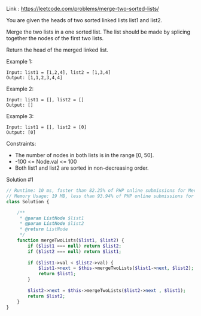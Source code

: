 Link : https://leetcode.com/problems/merge-two-sorted-lists/

You are given the heads of two sorted linked lists list1 and list2.

Merge the two lists in a one sorted list. The list should be made by splicing together the nodes of the first two lists.

Return the head of the merged linked list.

Example 1:

```text
Input: list1 = [1,2,4], list2 = [1,3,4]
Output: [1,1,2,3,4,4]
```

Example 2:
```text
Input: list1 = [], list2 = []
Output: []
```

Example 3:
```text
Input: list1 = [], list2 = [0]
Output: [0]
``` 

Constraints:

- The number of nodes in both lists is in the range [0, 50].
- -100 <= Node.val <= 100
- Both list1 and list2 are sorted in non-decreasing order.

Solution #1
```php
// Runtime: 10 ms, faster than 82.25% of PHP online submissions for Merge Two Sorted Lists.
// Memory Usage: 19 MB, less than 93.94% of PHP online submissions for Merge Two Sorted Lists.
class Solution {

    /**
     * @param ListNode $list1
     * @param ListNode $list2
     * @return ListNode
     */
    function mergeTwoLists($list1, $list2) {
        if ($list1 === null) return $list2;
        if ($list2 === null) return $list1;
        
        if ($list1->val < $list2->val) {
            $list1->next = $this->mergeTwoLists($list1->next, $list2);
            return $list1;
        }
        
        $list2->next = $this->mergeTwoLists($list2->next , $list1);
        return $list2;
    }
}
```
